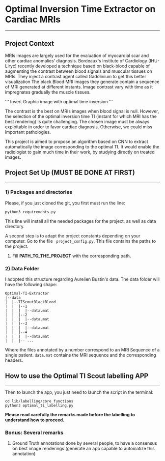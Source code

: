 # Optimal Inversion Time Extractor on Cardiac MRIs
________

## Project Context

MRIs images are largely used for the evaluation of myocardial scar and other cardiac anomalies' diagnosis.
Bordeaux's Institute of Cardiology (IHU-Liryc) recently developed a technique based on black-blood capable of 
augmenting the contrast between blood signals and muscular tissues on MRIs. They inject a contrast agent called 
Gadolinium to get this better visualization
The black Blood MRI images they generate contain a sequence of MRI generated at different
instants. Image contrast vary with time as it impregnates gradually the muscle tissues.

''' Insert Graphic image with optimal time inversion '''

The contrast is the best on MRIs images when blood signal is null.
However, the selection of the optimal inversion time TI (instant 
for which MRI has the best rendering) is quite challenging. The chosen image must be always exploitable 
in order to favor cardiac diagnosis. Otherwise, we could miss important pathologies.

This project is aimed to propose an algorithm based on CNN to extract automatically the image corresponding
to the optimal TI. It would enable the radiologist to gain much time in their work, by studying directly on treated images.

## Project Set Up (MUST BE DONE AT FIRST)
___
### 1) Packages and directories
Please, if you just cloned the git, you first must run the line:

``` python3 requirements.py ```

This line will install all the needed packages for the project, as well as data directory.

A second step is to adapt the project constants depending on your computer. Go to the file 
``` project_config.py```. This file contains the paths to the project.
1. Fill **PATH_TO_THE_PROJECT** with the corresponding path.

### 2) Data Folder
I adopted this structure regarding Aurelien Bustin's data.
The data folder will have the following shape:
```
Optimal-TI-Extractor
|--data
|  |--TIScoutBlackBlood
|  |  |--1
|  |  |  |--data.mat
|  |  |--2
|  |  |  |--data.mat
|  |  |--3
|  |  |  |--data.mat
|  |  |--4
|  |  |  |--data.mat
|  |  |-- ...
```
Where the files annotated by a number correspond to an MRI Sequence of a single patient.
```data.mat``` contains the MRI sequence and the corresponding headers.

## How to use the Optimal TI Scout labelling APP
___
Then to launch the app, you just need to launch the script in the terminal:
```
cd lib/labelling/core_functions
python3 optimal_ti_labelling.py
```
**Please read carefully the remarks made before the labelling to understand how to proceed.**

### Bonus: Several remarks
1. Ground Truth annotations done by several people, to have a consensus on best image renderings
   (generate an app capable to automatize this annotation)
